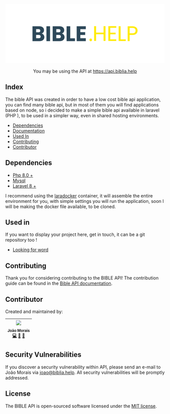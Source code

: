 <p align="center"><a href="https://api.biblia.help" target="_blank"><img src="logo.svg" width="600"></a></p>

<p align="center">
   You may be using the API at <a href="https://api.biblia.help">https://api.biblia.help</a> 
</p>


## Index


The bible API was created in order to have a low cost bible api application, you can find many bible api, but in most of them you will find applications based on node, so i decided to make a simple bible api available in laravel (PHP ), to be used in a simpler way, even in shared hosting environments.

- [Dependencies](#dependencies)
- [Documentation](https://github.com/joaovmgs/BibleApi/blob/main/Documentation.md)
- [Used In](#used-in)
- [Contributing](#contributing)
- [Contributor](#contributor)


## Dependencies

- [Php 8.0 +](https://laravel.com/docs/routing)
- [Mysql](https://laravel.com/docs/routing)
- [Laravel 8 +](https://laravel.com/docs/routing)

I recommend using the [laradocker](https://laradock.io/) container, it will assemble the entire environment for you, with simple settings you will run the application, soon I will be making the docker file available, to be cloned.

## Used in
If you want to display your project here, get in touch, it can be a git repository too !
- [Looking for word](https://looking.biblia.help)


## Contributing

Thank you for considering contributing to the BIBLE API! The contribution guide can be found in the [Bible API documentation](https://github.com/joaovmgs/BibleApi/blob/main/Documentation.md).

## Contributor

Created and maintained by:

<!-- prettier-ignore -->
| [<img src="https://avatars.githubusercontent.com/u/56746606?v=4" width="60px;"/><br /><sub><b>João Morais</b></sub>](https://github.com/joaovmgs)<br />[💻](https://github.com/marciovsena/abibliadigital/commits?author=joaovmgs "Code") [📖](https://github.com/joaovmgs/BibleApi/commits?author=joaovmgs "Documentation") [🐛](https://github.com/joaovmgs/BibleApi/issues "Bug reports")
| :---: |


## Security Vulnerabilities

If you discover a security vulnerability within API, please send an e-mail to João Morais via [joao@biblia.help](mailto:joao@biblia.help). All security vulnerabilities will be promptly addressed.

## License

The BIBLE API is open-sourced software licensed under the [MIT license](https://opensource.org/licenses/MIT).
